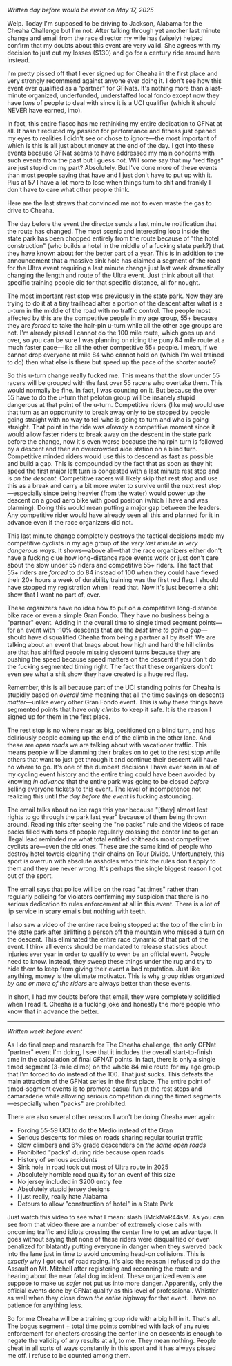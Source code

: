 *Written day before would be event on May 17, 2025*

Welp. Today I'm supposed to be driving to Jackson, Alabama for the Cheaha Challenge but I'm not. After talking through yet another last minute change and email from the race director my wife has (wisely) helped confirm that my doubts about this event are very valid. She agrees with my decision to just cut my losses ($130) and go for a century ride around here instead.

I'm pretty pissed off that I ever signed up for Cheaha in the first place and very strongly recommend against anyone ever doing it. I don't see how this event ever qualified as a "partner" for GFNats. It's nothing more than a last-minute organized, underfunded, understaffed local fondo except now they have *tons* of people to deal with since it is a UCI qualifier (which it should NEVER have earned, imo).

In fact, this entire fiasco has me rethinking my entire dedication to GFNat at all. It hasn't reduced my passion for performance and fitness just opened my eyes to realities I didn't see or chose to ignore—the most important of which is this is all just about money at the end of the day. I got into these events because GFNat seems to have addressed my main concerns with such events from the past but I guess not. Will some say that my "red flags" are just stupid on my part? Absolutely. But I've done more of these events than most people saying that have and I just don't have to put up with it. Plus at 57 I have a lot more to lose when things turn to shit and frankly I don't have to care what other people think.

Here are the last straws that convinced me not to even waste the gas to drive to Cheaha.

The day before the event the director sends a last minute notification that the route has changed. The most scenic and interesting loop inside the state park has been chopped entirely from the route because of "the hotel construction" (who builds a hotel in the middle of a fucking state park?) that they have known about for the better part of a year. This is in addition to the announcement that a massive sink hole has claimed a segment of the road for the Ultra event requiring a last minute change just last week dramatically changing the length and route of the Ultra event. Just think about all that specific training people did for that specific distance, all for nought.

The most important rest stop was previously in the state park. Now they are trying to do it at a tiny trailhead after a portion of the descent after what is a u-turn in the middle of the road with no traffic control. The people most affected by this are the competitive people in my age group, 55+ because they are *forced* to take the hair-pin u-turn while all the other age groups are not. I'm already pissed I cannot do the 100 mile route, which goes up and over, so you can be sure I was planning on riding the puny 84 mile route at a much faster pace—like all the other competitive 55+ people. I mean, if we cannot drop everyone at mile 84 who cannot hold on (which I'm well trained to do) then what else is there but speed up the pace of the shorter route?

So this u-turn change really fucked me. This means that the slow under 55 racers will be grouped with the fast over 55 racers who overtake them. This would normally be fine. In fact, I was counting on it. But because the over 55 have to do the u-turn that peloton group will be insanely stupid dangerous at that point of the u-turn. Competitive riders (like me) would use that turn as an opportunity to break away only to be stopped by people going straight with no way to tell who is going to turn and who is going straight. That point in the ride was *already* a competitive moment since it would allow faster riders to break away on the descent in the state park before the change, now it's even worse because the hairpin turn is followed by a descent and then an overcrowded aide station on a blind turn. Competitive minded riders would use this to descend as fast as possible and build a gap. This is compounded by the fact that as soon as they hit speed the first major left turn is congested with a last minute rest stop and is *on the descent*. Competitive racers will likely skip that rest stop and use this as a break and carry a bit more water to survive until the next rest stop—especially since being heavier (from the water) would power up the descent on a good aero bike with good position (which I have and was planning). Doing this would mean putting a major gap between the leaders. Any competitive rider would have already seen all this and planned for it in advance even if the race organizers did not. 

This last minute change completely destroys the tactical decisions made my competitive cyclists in my age group *at the very last minute in very dangerous ways*. It shows—above all—that the race organizers either don't have a fucking clue how long-distance race events work or just don't care about the slow under 55 riders and competitive 55+ riders. The fact that 55+ riders are *forced* to do 84 instead of 100 when they could have flexed their 20+ hours a week of durability training was the first red flag. I should have stopped my registration when I read that. Now it's just become a shit show that I want no part of, ever.

These organizers have no idea how to put on a competitive long-distance bike race or even a simple Gran Fondo. They have no business being a "partner" event. Adding in the overall time to single timed segment points—for an event with -10% descents that are the *best time to gain a gap*—should have disqualified Cheaha from being a partner all by itself. We are talking about an event that brags about how high and hard the hill climbs are that has airlifted people missing descent turns because they are pushing the speed because speed matters on the descent if you don't do the fucking segmented timing right. The fact that these organizers don't even see what a shit show they have created is a huge red flag.

Remember, this is all because part of the UCI standing points for Cheaha is stupidly based on *overall time* meaning that all the time savings on descents *matter*—unlike every other Gran Fondo event. This is why these things have segmented points that have *only climbs* to keep it safe. It is the reason I signed up for them in the first place.

The rest stop is no where near as big, positioned on a blind turn, and has deliriously people coming up the end of the climb in the other lane. And these are *open roads* we are talking about with vacationer traffic. This means people will be slamming their brakes on to get to the rest stop while others that want to just get through it and continue their descent will have no where to go. It's one of the dumbest decisions I have ever seen in all of my cycling event history and the entire thing could have been avoided by knowing *in advance* that the entire park was going to be closed *before* selling everyone tickets to this event. The level of incompetence not realizing this until *the day before the event* is fucking astounding. 

The email talks about no ice rags this year because "\[they\] almost lost rights to go through the park last year" because of them being thrown around. Reading this after seeing the "no packs" rule and the videos of race packs filled with tons of people regularly crossing the center line to get an illegal lead reminded me what total entitled shitheads most competitive cyclists are—even the old ones. These are the same kind of people who destroy hotel towels cleaning their chains on Tour Divide. Unfortunately, this sport is overrun with absolute assholes who think the rules don't apply to them and they are never wrong. It's perhaps the single biggest reason I got out of the sport.

The email says that police will be on the road "at times" rather than regularly policing for violators confirming my suspicion that there is no serious dedication to rules enforcement at all in this event. There is a lot of lip service in scary emails but nothing with teeth.

I also saw a video of the entire race being stopped at the top of the climb in the state park after airlifting a person off the mountain who missed a turn on the descent. This eliminated the entire race dynamic of that part of the event. I think all events should be mandated to release statistics about injuries ever year in order to qualify to even be an official event. People need to know. Instead, they sweep these things under the rug and try to hide them to keep from giving their event a bad reputation. Just like anything, money is the ultimate motivator. This is why group rides organized *by one or more of the riders* are always better than these events.

In short, I had my doubts before that email, they were completely solidified when I read it. Cheaha is a fucking joke and honestly the more people who know that in advance the better.

----
*Written week before event*

As I do final prep and research for The Cheaha challenge, the only GFNat "partner" event I'm doing, I see that it includes the overall start-to-finish time in the calculation of final GFNAT points. In fact, there is only a single timed segment (3-mile climb) on the whole 84 mile route for my age group that I'm forced to do instead of the 100. That just sucks. This defeats the main attraction of the GFNat series in the first place. The entire point of timed-segment events is to promote casual fun at the rest stops and camaraderie while allowing serious competition during the timed segments—especially when "packs" are prohibited.  
  
There are also several other reasons I won't be doing Cheaha ever again:  
  
- Forcing 55-59 UCI to do the Medio instead of the Gran  
- Serious descents for miles on roads sharing regular tourist traffic  
- Slow climbers and 6% grade descenders on *the same open roads*  
- Prohibited "packs" during ride because open roads  
- History of serious accidents  
- Sink hole in road took out most of Ultra route in 2025  
- Absolutely horrible road quality for an event of this size  
- No jersey included in $200 entry fee  
- Absolutely stupid jersey designs  
- I just really, really hate Alabama  
- Detours to allow "construction of hotel" in a State Park  
  
Just watch this video to see what I mean: slash BMckMaR44sM. As you can see from that video there are a number of extremely close calls with oncoming traffic and idiots crossing the center line to get an advantage. It goes without saying that none of these riders were disqualified or even penalized for blatantly putting everyone in danger when they swerved back into the lane just in time to avoid oncoming head-on collisions. This is *exactly* why I got out of road racing. It's also the reason I refused to do the Assault on Mt. Mitchell after registering and reconning the route and hearing about the near fatal dog incident. These organized events are suppose to make us *safer* not put us into more danger. Apparently, only the official events done by GFNat qualify as this level of professional. Whistler as well when they close down *the entire highway* for that event. I have no patience for anything less.  
  
So for me Cheaha will be a training group ride with a big hill in it. That's all. The bogus segment + total time points combined with lack of any rules enforcement for cheaters crossing the center line on descents is enough to negate the validity of any results at all, to me. They mean nothing. People cheat in all sorts of ways constantly in this sport and it has always pissed me off. I refuse to be counted among them.